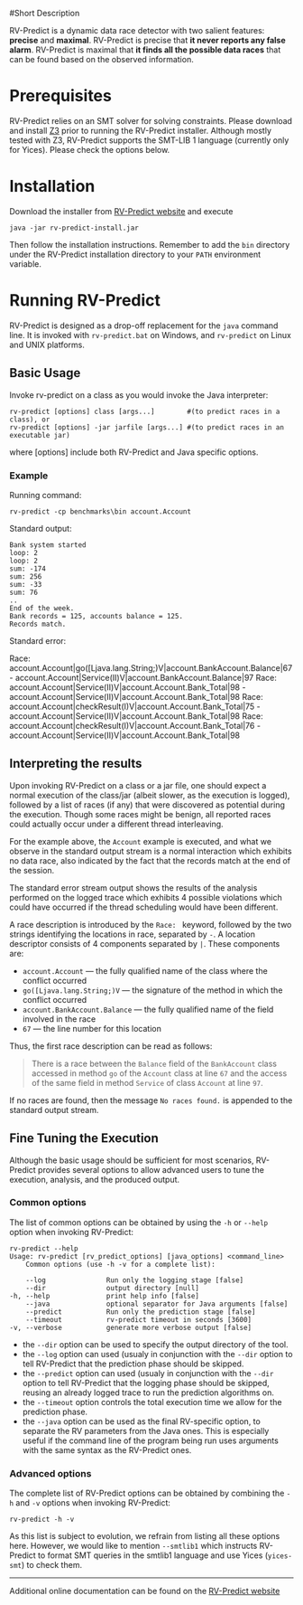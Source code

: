 #Short Description

RV-Predict is a dynamic data race detector with two salient features: 
**precise** and **maximal**. 
RV-Predict is precise that **it never reports any false alarm**.
RV-Predict is maximal that **it finds all the possible data races** that can 
be found based on the observed information.

# Prerequisites

RV-Predict relies on an SMT solver for solving constraints. Please download and 
install [Z3](http://z3.codeplex.com) prior to running the RV-Predict installer. Although mostly tested with Z3, RV-Predict supports the SMT-LIB 1 language 
(currently only for Yices).  Please check the options below.

# Installation

Download the installer from [RV-Predict website](http://runtimeverification.com/predict/rv-predict-install.jar) and execute 

    java -jar rv-predict-install.jar 
Then follow the installation instructions. Remember to add the `bin` directory 
under the RV-Predict installation directory to your `PATH` environment variable.

# Running RV-Predict

RV-Predict is designed as a drop-off replacement for the `java` command line. 
It is invoked with `rv-predict.bat` on Windows, and `rv-predict` on Linux and UNIX platforms.

## Basic Usage

Invoke rv-predict on a class as you would invoke the Java interpreter:

    rv-predict [options] class [args...]        #(to predict races in a class), or
    rv-predict [options] -jar jarfile [args...] #(to predict races in an executable jar)
where [options] include both RV-Predict and Java specific options.

### Example

Running command:

    rv-predict -cp benchmarks\bin account.Account
Standard output:

    Bank system started
    loop: 2
    loop: 2
    sum: -174
    sum: 256
    sum: -33
    sum: 76
    ..
    End of the week.
    Bank records = 125, accounts balance = 125.
    Records match.

Standard error:

Race: account.Account|go([Ljava.lang.String;)V|account.BankAccount.Balance|67 - account.Account|Service(II)V|account.BankAccount.Balance|97
Race: account.Account|Service(II)V|account.Account.Bank_Total|98 - account.Account|Service(II)V|account.Account.Bank_Total|98
Race: account.Account|checkResult(I)V|account.Account.Bank_Total|75 - account.Account|Service(II)V|account.Account.Bank_Total|98
Race: account.Account|checkResult(I)V|account.Account.Bank_Total|76 - account.Account|Service(II)V|account.Account.Bank_Total|98

## Interpreting the results

Upon invoking RV-Predict on a class or a jar file, one should expect a normal 
execution of the class/jar (albeit slower, as the execution is logged), 
followed by a list of races (if any) that were discovered as potential during 
the execution.  Though some races might be benign, all reported races could 
actually occur under a different thread interleaving.

For the example above, the `Account` example is executed, and what we observe 
in the standard output stream is a normal interaction which exhibits no 
data race, also indicated by the fact that the records match at the end of 
the session.

The standard error stream output shows the results of the analysis performed 
on the logged trace which exhibits 4 possible violations which could have 
occurred if the thread scheduling would have been different.

A race description is introduced by the `Race: ` keyword, followed by the 
two strings identifying the locations in race, separated by ` - `. 
A location descriptor consists of 4 components separated by `|`.
These components are:

- `account.Account` — the fully qualified name of the class where the
conflict occurred
- `go([Ljava.lang.String;)V` — the signature of the method in which the 
conflict occurred 
- `account.BankAccount.Balance` — the fully qualified name of the field 
involved in the race
- `67` — the line number for this location

Thus, the first race description can be read as follows:
> There is a race between the `Balance` field of the `BankAccount`
> class accessed in method `go` of the `Account` class at line `67` 
> and the access of the same field in method `Service` of class 
> `Account` at line `97`.

If no races are found, then the message `No races found.` is appended to the
standard output stream.

## Fine Tuning the Execution

Although the basic usage should be sufficient for most scenarios, 
RV-Predict provides several options to allow advanced users to tune 
the execution, analysis, and the produced output.

### Common options

The list of common options can be obtained by using the `-h` or `--help` 
option when invoking RV-Predict:
 		
    rv-predict --help
    Usage: rv-predict [rv_predict_options] [java_options] <command_line>
        Common options (use -h -v for a complete list):

        --log               Run only the logging stage [false]
        --dir               output directory [null]
    -h, --help              print help info [false]
        --java              optional separator for Java arguments [false]
        --predict           Run only the prediction stage [false]
        --timeout           rv-predict timeout in seconds [3600]
    -v, --verbose           generate more verbose output [false]


- the `--dir` option can be used to specify the output directory of the tool.
- the `--log` option can used (usualy in conjunction with the `--dir` option 
to tell RV-Predict that the prediction phase should be skipped.
- the `--predict` option can used (usualy in conjunction with the `--dir` option 
to tell RV-Predict that the logging phase should be skipped, reusing an already
logged trace to run the prediction algorithms on.
- the `--timeout` option controls the total execution time we allow for the 
prediction phase.
- the `--java` option can be used as the final RV-specific option, to separate
the RV parameters from the Java ones.  This is especially useful if the command 
line of the program being run uses arguments with the same syntax as 
the RV-Predict ones.

### Advanced options

The complete list of RV-Predict options can be obtained by
combining the `-h` and `-v` options when invoking RV-Predict:

    rv-predict -h -v

As this list is subject to evolution, we refrain from listing all these 
options here.  However, we would like to mention `--smtlib1` which instructs
RV-Predict to format SMT queries in the smtlib1 language and use Yices 
(`yices-smt`) to check them.

----------
Additional online documentation can be found on the 
[RV-Predict website](http://runtimeverification.com/predict)
